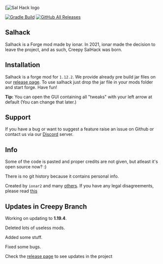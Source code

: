 [![Sal Hack logo]([JiyuHackWatermark.png](https://media.discordapp.net/attachments/1204558148258504755/1219354020091531294/image.png?ex=660afeec&is=65f889ec&hm=ba4f5888752dfdb4b570ec0e12e70995d22d8b94e102587474479da71a145ff5&=&format=webp&quality=lossless&width=956&height=336))

[![Gradle Build](https://github.com/CreepyOrb924/creepy-salhack/workflows/Gradle%20Build/badge.svg?branch=master)](https://github.com/ionar2/salhack/actions)
[![GitHub All Releases](https://img.shields.io/github/downloads/CreepyOrb924/creepy-salhack/total.svg)](https://github.com/CreepyOrb924/creepy-salhack/releases)

## Salhack
Salhack is a Forge mod made by ionar. In 2021, ionar made the decision to leave the project, and as such, Creepy SalHack was born. 

 
## Installation

Salhack is a forge mod for `1.12.2`. We provide already pre build jar files on our [release page](https://github.com/CreepyOrb924/creepy-salhack/releases). To use salhack just drop the jar file in your mods folder and start forge. Have fun!

**Tip:** You can open the GUI containing all "tweaks" with your left arrow at default (You can change that later.)

## Support

If you have a bug or want to suggest a feature raise an issue on Github or contact us via our [Discord](https://discord.gg/B8Tx5HYYBm) server.

## Info

Some of the code is pasted and proper credits are not given, but atleast it's open source now? :)

There is no git history because it contains personal info.

Created by `ionar2` and many [others](https://github.com/ionar2/salhack/graphs/contributors). If you have any legal disagreements, please read [this](https://help.github.com/en/github/site-policy/guide-to-submitting-a-dmca-takedown-notice)

## Updates in Creepy Branch

Working on updating to **1.19.4**. 

Deleted lots of useless mods.

Added some stuff.

Fixed some bugs.

Check the [release page](https://github.com/CreepyOrb924/creepy-salhack/releases) to see updates in the project
